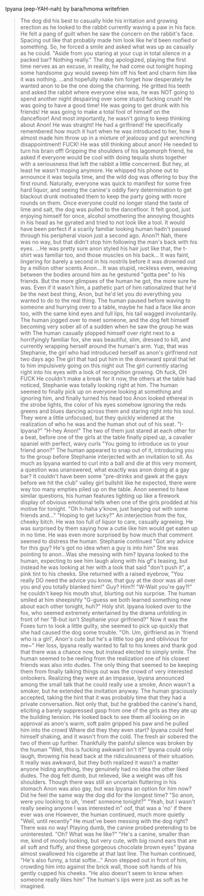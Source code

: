 Ipyana (eep-YAH-nah) by bara/hmoma writefrien

>The dog did his best to casually hide his irritation and growing erection as he looked to the rabbit currently waving a paw in his face.
>He felt a pang of guilt when he saw the concern on the rabbit's face. Spacing out like that probably made him look like he'd been roofied or something.
>So, he forced a smile and asked what was up as casually as he could.
>"Aside from you staring at your cup in total silence in a packed bar? Nothing really." The dog apologized, playing the first time nerves as an excuse, in reality, he had come out tonight hoping some handsome guy would sweep him off his feet and charm him like it was nothing.
>...and hopefully make him forget how desperately he wanted anon to be the one doing the charming.
>He gritted his teeth and asked the rabbit where everyone else was, he was NOT going to spend another night despairing over some stupid fucking crush!
>He was going to have a good time! He was going to get drunk with his friends! He was going to make a total fool of himself on the dancefloor!
>And most importantly, he wasn't going to keep thinking about Anon!
>He was straight! He had a girlfriend! He specifically remembered how much it hurt when he was introduced to her, how it almost made him throw up in a mixture of jealousy and gut wrenching disappointment!
>FUCK! He was still thinking about anon! He needed to turn his brain off!
>Gripping the shoulders of his lagomorph friend, he asked if everyone would be cool with doing tequila shots together with a seriousness that left the rabbit a little concerned.
>But hey, at least he wasn't moping anymore. He whipped his phone out to announce it was tequila time, and the wild dog was offering to buy the first round.
>Naturally, everyone was quick to manifest for some free hard liquor, and seeing the canine's oddly fiery determination to get blackout drunk motivated them to keep the party going with more rounds on them.
>Once everyone could no longer stand the taste of lime and salt, the dog was pulled to the dancefloor.
>It felt good, just enjoying himself for once, alcohol smothering the annoying thoughts in his head as he gyrated and tried to not look like a tool.
>It would have been perfect if a scarily familiar looking human hadn't passed through his peripheral vision just a second ago.
>Anon?! Nah, there was no way, but that didn't stop him following the man's back with his eyes.
>...He was pretty sure anon styled his hair just like that, the t-shirt was familiar too, and those muscles on his back...
>It was faint, lingering for barely a second in his nostrils before it was drowned out by a million other scents
>Anon...
>It was stupid, reckless even, weaving between the bodies around him as he gestured "gotta pee" to his friends.
>But the more glimpses of the human he got, the more sure he was.
>Even if it wasn't him, a pathetic part of him rationalized that he'd be the next best thing, Anon, but he'd let you do everything you wanted to do to the real thing.
>The human paused before waving to someone and hurrying over to a table, maybe he had a face like anon too, with the same kind eyes and full lips, his tail wagged involuntarily.
>The human jogged over to meet someone, and the dog felt himself becoming very sober all of a sudden when he saw the group he was with
>The human casually plopped himself over right next to a horrifyingly familiar fox, she was beautiful, slim, dressed to kill, and currently wrapping herself around the human's arm.
>Yup, that was Stephanie, the girl who had introduced herself as anon's girlfriend not two days ago
>The girl that had put him in the downward spiral that let to him impulsively going on this night out
>The girl currently staring right into his eyes with a look of recognition growing.
>Oh fuck, OH FUCK
>He couldn't make a break for it now, the others at the table had noticed, Stephanie was totally looking right at him.
>The human seemed to finally pick up on everyone looking at something and ignoring him, and finally turned his head too
>Anon looked ethereal in the strobe lights, the color of his eyes somehow ignoring the reds greens and blues dancing across them and staring right into his soul.
>They were a little unfocused, but they quickly widened at the realization of who he was and the human shot out of his seat.
>"I-Ipyana?"
>"H-hey Anon!"
>The two of them just stared at each other for a beat, before one of the girls at the table finally piped up, a cavalier spaniel with perfect, wavy curls
>"You going to introduce us to your friend anon?"
>The human appeared to snap out of it, introducing you to the group before Stephanie interjected with an invitation to sit.
>As much as Ipyana wanted to curl into a ball and die at this very moment, a question was unanswered, what exactly was anon doing at a gay bar?
>It couldn't have been some "pre-drinks and gawk at the gays before we hit the club" valley girl bullshit like he expected, there were way too many empties piled up on the table. 
>Anon seemed to have similar questions, his human features lighting up like a firework display of obvious emotional tells when one of the girls prodded at his motive for tonight.
>"Oh h-haha y'know, just hanging out with some friends and..."
>"Hoping to get lucky?" An interjection from the fox, cheeky bitch.
>He was too full of liquor to care, casually agreeing.
>He was surprised by them saying how a cutie like him would get eaten up in no time.
>He was even more surprised by how much that comment seemed to distress the human.
>Stephanie continued "Got any advice for this guy? He's got no idea when a guy is into him"
>She was pointing to anon...Was she messing with him?
>Ipyana looked to the human, expecting to see him laugh along with his gf's teasing, but instead he was looking at her with a look that said "don't push it", a pink tint to his cheeks.
>She returned with a raised eyebrow, "You really DO need the advice you know, that guy at the door was all over you and you totally blanked him!"
>Guy? Him?!
>"W-Wait you're gay?!" he couldn't keep his mouth shut, blurting out his surprise.
>The human smiled at him sheepishly
>"G-guess we both learned something new about each other tonight, huh?" Holy shit.
>Ipyana looked over to the fox, who seemed extremely entertained by the drama unfolding in front of her "B-but isn't Stephanie your girlfriend?"
>Now it was the Foxes turn to look a little guilty, she seemed to pick up quickly that she had caused the dog some trouble. "Oh. Um, girlfriend as in 'friend who is a girl', Anon's cute but he's a little too gay and oblivious for me~"
>Her loss, Ipyana really wanted to fall to his knees and thank god that there was a chance now, but instead elected to simply smile.
>The human seemed to be reeling from the realization one of his closest friends was also into dudes. The only thing that seemed to be keeping them from finally talking things out was the crowd of very interested onlookers.
>Realizing they were at an impasse, Ipyana announced among the small talk that he could really use a smoke, Anon wasn't a smoker, but he extended the invitation anyway.
>The human graciously accepted, taking the hint that it was probably time that they had a private conversation.
>Not only that, but he grabbed the canine's hand, eliciting a barely suppressed gasp from one of the girls as they ate up the building tension.
>He looked back to see them all looking on in approval as anon's warm, soft palm gripped his paw and he pulled him into the crowd
>Where did they they even start? Ipyana could feel himself shaking, and it wasn't from the cold. The fresh air sobered the two of them up further.
>Thankfully the painful silence was broken by the human "Well, this is fucking awkward isn't it?" Ipyana could only laugh, throwing his head back at the ridiculousness of their situation.
>It really was awkward, but they both realized it wasn't a matter anyone hiding anything, they genuinely had no idea the other liked dudes.
>The dog felt dumb, but relieved, like a weight was off his shoulders. Though there was still an uncertain fluttering in his stomach
>Anon was also gay, but was Ipyana an option for him now? Did he feel the same way the dog did for the longest time?
>"So anon, were you looking to uh, 'meet' someone tonight?"
>"Yeah, but I wasn't really seeing anyone I was interested in"
>oof, that was a 'no' if there ever was one
>However, the human continued, much more quietly "Well, until recently"
>He must've been messing with the dog right? There was no way!
>Playing dumb, the canine probed pretending to be uninterested. "Oh? What was he like?"
>"He's a canine, smaller than me, kind of moody looking, but very cute, with big round ears that are all soft and fluffy, and these gorgeous chocolate brown eyes"
>Ipyana almost swallowed his cigarette at that last line. The human continued, "He's also funny, a total softie..."
>Anon stepped out in front of him, crowding him into against the brick wall, those soft hands of his gently cupped his cheeks.
>"He also doesn't seem to know when someone really likes him" The human's lips were just as soft as he imagined.
